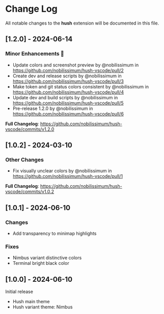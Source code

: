 # Change Log

All notable changes to the **hush** extension will be documented in this file.

## [1.2.0] - 2024-06-14

### Minor Enhancements 💄

- Update colors and screenshot preview by @nobilissimum in https://github.com/nobilissimum/hush-vscode/pull/2
- Create dev and release scripts by @nobilissimum in https://github.com/nobilissimum/hush-vscode/pull/3
- Make token and git status colors consistent by @nobilissimum in https://github.com/nobilissimum/hush-vscode/pull/4
- Update dev and build scripts by @nobilissimum in https://github.com/nobilissimum/hush-vscode/pull/5
- Pre-release 1.2.0 by @nobilissimum in https://github.com/nobilissimum/hush-vscode/pull/6

**Full Changelog**: https://github.com/nobilissimum/hush-vscode/commits/v1.2.0

## [1.0.2] - 2024-03-10

### Other Changes

- Fix visually unclear colors by @nobilissimum in https://github.com/nobilissimum/hush-vscode/pull/1

**Full Changelog**: https://github.com/nobilissimum/hush-vscode/commits/v1.0.2

## [1.0.1] - 2024-06-10

### Changes

- Add transparency to minimap highlights

### Fixes

- Nimbus variant distinctive colors
- Terminal bright black color

## [1.0.0] - 2024-06-10

Initial release

- Hush main theme
- Hush variant theme: Nimbus
